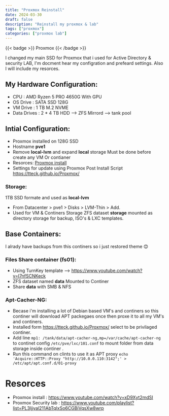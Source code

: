 ```yaml
---
title: "Proxmox Reinstall"
date: 2024-03-30
draft: false
description: "Reinstall my proxmox & lab"
tags: ["proxmox"]
categories: ["proxmox lab"]
---
```


{{< badge >}}
Proxmox
{{< /badge >}}

I changed my main SSD for Proxmox that i used for Active Directory & security LAB, I'm docment hear my configration and prefeard settings.
Also I will include my resorces.

## My Hardware Configuration:
- CPU : AMD Ryzen 5 PRO 4650G With GPU
- OS Drive : SATA SSD 128G
- VM Drive : 1 TB M.2 NVME
- Data Drives : 2 * 4 TB HDD --> ZFS Mirrord --> tank pool

## Intial Configuration:
- Proxmox installed on 128G SSD
- Hostname **pve1**
- Remove **local-lvm** and expand **local** storage Must be done before create any VM Or contianer
- Resorces: [Proxmox install](https://www.youtube.com/watch?v=_u8qTN3cCnQ&t=629s)
- Settings for update using Proxmox Post Install Script https://tteck.github.io/Proxmox/
 ### Storage:
 1TB SSD formate and used as **local-lvm**
* From Datacenter > pve1 > Disks > LVM-Thin > Add.
* Used for VM & Continers Storage
 ZFS dataset **storage** mounted as directory storage for backup, ISO's & LXC templates.
 
## Base Containers: 
I alrady have backups from this continers so i just restored theme 😊
### Files Share container (fs01):
* Using TurnKey template --> https://www.youtube.com/watch?v=I7nfSCNKeck
* ZFS dataset named **data** Mounted to Continer 
* Share **data** with SMB & NFS
### Apt-Cacher-NG:
* Becase i'm installing a lot of Debian based VM's and continers so this continer will download APT packegaes once then proxe it to all my VM's and continers.
* Installed form https://tteck.github.io/Proxmox/ select to be privilaged continer.
* Add line `mp1: /tank/data/apt-cacher-ng,mp=/var/cache/apt-cacher-ng` to continet config `/etc/pve/lxc/101.conf` to mount folder from data storage inside continer .
* Run this command on clints to use it as APT proxy `echo 'Acquire::HTTP::Proxy "http://10.0.0.110:3142";' > /etc/apt/apt.conf.d/01-proxy`

# Resorces
- Proxmox install : https://www.youtube.com/watch?v=xD9Xyt2mdSI
- Proxmox Security lab : https://www.youtube.com/playlist?list=PL3ljjyal211AbTqlxSo6CGBiVqsXw8wrp 


